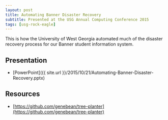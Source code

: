 ```yaml
---
layout: post
title: Automating Banner Disaster Recovery
subtitle: Presented at the USG Annual Computing Conference 2015
tags: [usg-rock-eagle]
---
```


This is how the University of West Georgia automated much of the disaster
recovery process for our Banner student information system.

## Presentation

* [PowerPoint]({{ site.url }}/2015/10/21/Automating-Banner-Disaster-Recovery.pptx)

## Resources

* [https://github.com/genebean/tree-planter](https://github.com/genebean/tree-planter)

